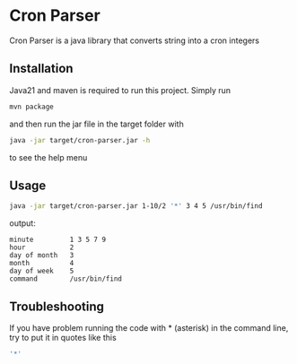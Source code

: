# Cron Parser

Cron Parser is a java library that converts string into a cron integers

## Installation

Java21 and maven is required to run this project. Simply run

```bash
mvn package
```

and then run the jar file in the target folder with

```bash
java -jar target/cron-parser.jar -h
```

to see the help menu

## Usage

```bash
java -jar target/cron-parser.jar 1-10/2 '*' 3 4 5 /usr/bin/find
```

output:

```text
minute         1 3 5 7 9
hour           2
day of month   3
month          4
day of week    5
command        /usr/bin/find

```
 ## Troubleshooting
If you have problem running the code with * (asterisk) in the command line, try to put it in quotes like this

```bash
'*'
```